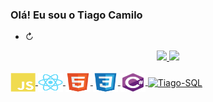 ### Olá! Eu sou o Tiago Camilo  

-  ↻ 

<div align="center">
  <a href="https://github.com/Tiago-Camilo">
  <img height="180em" src="https://github-readme-stats.vercel.app/api?username=Tiago-Camilo&show_icons=true&theme=dracula&include_all_commits=true&count_private=true"/>
  <img height="180em" src="https://github-readme-stats.vercel.app/api/top-langs/?username=Tiago-Camilo&layout=compact&langs_count=7&theme=dracula"/>
</div>

<div style="display: inline_block"><br>
  <img align="center" alt="Tiago-Js" height="30" width="40" src="https://raw.githubusercontent.com/devicons/devicon/master/icons/javascript/javascript-plain.svg">
  <img align="center" alt="Tiago-React" height="30" width="40" src="https://raw.githubusercontent.com/devicons/devicon/master/icons/react/react-original.svg">
  <img align="center" alt="Tiago-HTML" height="30" width="40" src="https://raw.githubusercontent.com/devicons/devicon/master/icons/html5/html5-original.svg">
  <img align="center" alt="Tiago-CSS" height="30" width="40" src="https://raw.githubusercontent.com/devicons/devicon/master/icons/css3/css3-original.svg">
  <img align="center" alt="Tiago-CSharp" height="30" width="40" src="https://raw.githubusercontent.com/devicons/devicon/master/icons/csharp/csharp-original.svg">
  <img align="center" alt="Tiago-SQL" height="30" width="40" src="https://cdn.jsdelivr.net/gh/devicons/devicon/icons/mysql/mysql-plain.svg">
</div>





